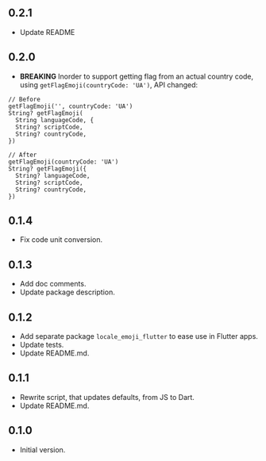 ## 0.2.1

- Update README

## 0.2.0

- **BREAKING** Inorder to support getting flag from an actual country code, using `getFlagEmoji(countryCode: 'UA')`, API changed:

```
// Before
getFlagEmoji('', countryCode: 'UA')
String? getFlagEmoji(
  String languageCode, {
  String? scriptCode,
  String? countryCode,
})

// After
getFlagEmoji(countryCode: 'UA')
String? getFlagEmoji({
  String? languageCode,
  String? scriptCode,
  String? countryCode,
})
```

## 0.1.4

- Fix code unit conversion.

## 0.1.3

- Add doc comments.
- Update package description.

## 0.1.2

- Add separate package `locale_emoji_flutter` to ease use in Flutter apps.
- Update tests.
- Update README.md.

## 0.1.1

- Rewrite script, that updates defaults, from JS to Dart.
- Update README.md.

## 0.1.0

- Initial version.
